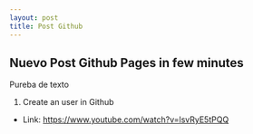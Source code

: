 ```yaml
---
layout: post
title: Post Github
---
```

## Nuevo Post Github Pages in few minutes
Pureba de texto

1. Create an user in Github

- Link: https://www.youtube.com/watch?v=lsvRyE5tPQQ
